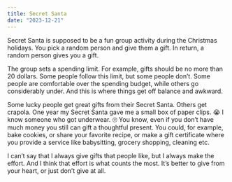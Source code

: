 ```yaml
---
title: Secret Santa
date: "2023-12-21"
---
```


Secret Santa is supposed to be a fun group activity during the Christmas holidays. You pick a random person and give them a gift.  In return, a random person gives you a gift.

The group sets a spending limit.  For example, gifts should be no more than 20 dollars.  Some people follow this limit, but some people don’t.  Some people are comfortable over the spending budget, while others go considerably under.  And this is where things get off balance and awkward.

Some lucky people get great gifts from their Secret Santa. Others get crapola. One year my Secret Santa gave me a small box of paper clips. 😭 I know someone who got underwear. 🙄 You know, even if you don’t have much money you still can gift a thoughtful present. You could, for example, bake cookies, or share your favorite recipe, or make a gift certificate where you provide a service like babysitting, grocery shopping, cleaning etc.

I can’t say that I always give gifts that people like, but I always make the effort. And I think that effort is what counts the most. It’s better to give from your heart, or just don’t give at all. 

